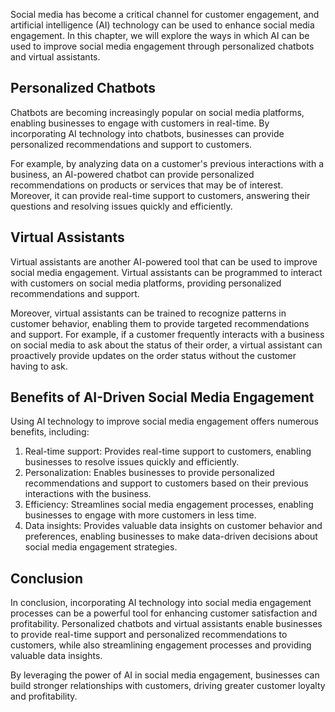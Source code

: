 
Social media has become a critical channel for customer engagement, and artificial intelligence (AI) technology can be used to enhance social media engagement. In this chapter, we will explore the ways in which AI can be used to improve social media engagement through personalized chatbots and virtual assistants.

Personalized Chatbots
---------------------

Chatbots are becoming increasingly popular on social media platforms, enabling businesses to engage with customers in real-time. By incorporating AI technology into chatbots, businesses can provide personalized recommendations and support to customers.

For example, by analyzing data on a customer's previous interactions with a business, an AI-powered chatbot can provide personalized recommendations on products or services that may be of interest. Moreover, it can provide real-time support to customers, answering their questions and resolving issues quickly and efficiently.

Virtual Assistants
------------------

Virtual assistants are another AI-powered tool that can be used to improve social media engagement. Virtual assistants can be programmed to interact with customers on social media platforms, providing personalized recommendations and support.

Moreover, virtual assistants can be trained to recognize patterns in customer behavior, enabling them to provide targeted recommendations and support. For example, if a customer frequently interacts with a business on social media to ask about the status of their order, a virtual assistant can proactively provide updates on the order status without the customer having to ask.

Benefits of AI-Driven Social Media Engagement
---------------------------------------------

Using AI technology to improve social media engagement offers numerous benefits, including:

1. Real-time support: Provides real-time support to customers, enabling businesses to resolve issues quickly and efficiently.
2. Personalization: Enables businesses to provide personalized recommendations and support to customers based on their previous interactions with the business.
3. Efficiency: Streamlines social media engagement processes, enabling businesses to engage with more customers in less time.
4. Data insights: Provides valuable data insights on customer behavior and preferences, enabling businesses to make data-driven decisions about social media engagement strategies.

Conclusion
----------

In conclusion, incorporating AI technology into social media engagement processes can be a powerful tool for enhancing customer satisfaction and profitability. Personalized chatbots and virtual assistants enable businesses to provide real-time support and personalized recommendations to customers, while also streamlining engagement processes and providing valuable data insights.

By leveraging the power of AI in social media engagement, businesses can build stronger relationships with customers, driving greater customer loyalty and profitability.
